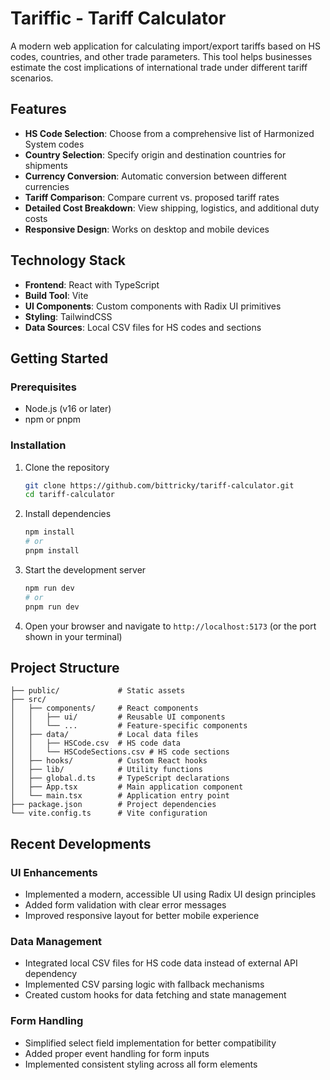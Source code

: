 # Tariffic - Tariff Calculator

A modern web application for calculating import/export tariffs based on HS codes, countries, and other trade parameters. This tool helps businesses estimate the cost implications of international trade under different tariff scenarios.

## Features

- **HS Code Selection**: Choose from a comprehensive list of Harmonized System codes
- **Country Selection**: Specify origin and destination countries for shipments
- **Currency Conversion**: Automatic conversion between different currencies
- **Tariff Comparison**: Compare current vs. proposed tariff rates
- **Detailed Cost Breakdown**: View shipping, logistics, and additional duty costs
- **Responsive Design**: Works on desktop and mobile devices

## Technology Stack

- **Frontend**: React with TypeScript
- **Build Tool**: Vite
- **UI Components**: Custom components with Radix UI primitives
- **Styling**: TailwindCSS
- **Data Sources**: Local CSV files for HS codes and sections

## Getting Started

### Prerequisites

- Node.js (v16 or later)
- npm or pnpm

### Installation

1. Clone the repository
   ```bash
   git clone https://github.com/bittricky/tariff-calculator.git
   cd tariff-calculator
   ```

2. Install dependencies
   ```bash
   npm install
   # or
   pnpm install
   ```

3. Start the development server
   ```bash
   npm run dev
   # or
   pnpm run dev
   ```

4. Open your browser and navigate to `http://localhost:5173` (or the port shown in your terminal)

## Project Structure

```
├── public/             # Static assets
├── src/
│   ├── components/     # React components
│   │   ├── ui/         # Reusable UI components
│   │   └── ...         # Feature-specific components
│   ├── data/           # Local data files
│   │   ├── HSCode.csv  # HS code data
│   │   └── HSCodeSections.csv # HS code sections
│   ├── hooks/          # Custom React hooks
│   ├── lib/            # Utility functions
│   ├── global.d.ts     # TypeScript declarations
│   ├── App.tsx         # Main application component
│   └── main.tsx        # Application entry point
├── package.json        # Project dependencies
└── vite.config.ts      # Vite configuration
```

## Recent Developments

### UI Enhancements
- Implemented a modern, accessible UI using Radix UI design principles
- Added form validation with clear error messages
- Improved responsive layout for better mobile experience

### Data Management
- Integrated local CSV files for HS code data instead of external API dependency
- Implemented CSV parsing logic with fallback mechanisms
- Created custom hooks for data fetching and state management

### Form Handling
- Simplified select field implementation for better compatibility
- Added proper event handling for form inputs
- Implemented consistent styling across all form elements